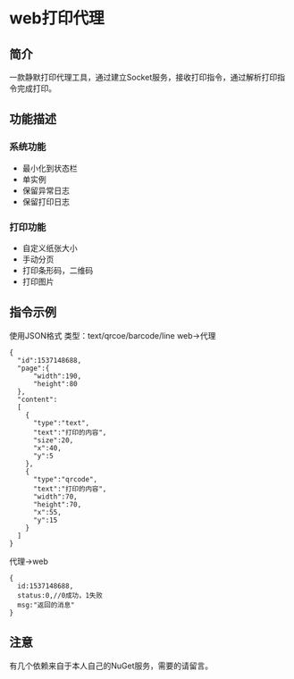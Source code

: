 # web打印代理
## 简介
一款静默打印代理工具，通过建立Socket服务，接收打印指令，通过解析打印指令完成打印。
## 功能描述

### 系统功能
* 最小化到状态栏
* 单实例
* 保留异常日志
* 保留打印日志

### 打印功能
* 自定义纸张大小
* 手动分页
* 打印条形码，二维码
* 打印图片

## 指令示例
使用JSON格式
类型：text/qrcoe/barcode/line
web->代理
```
{
  "id":1537148688,
  "page":{
      "width":190,
      "height":80
  },
  "content":
  [
    {
      "type":"text",
      "text":"打印的内容",
      "size":20,
      "x":40,
      "y":5
    },
    {
      "type":"qrcode",
      "text":"打印的内容",
      "width":70,
      "height":70,
      "x":55,
      "y":15
    }
  ]
}
```
代理->web
```
{
  id:1537148688,
  status:0,//0成功，1失败
  msg:"返回的消息"
}
```

## 注意
有几个依赖来自于本人自己的NuGet服务，需要的请留言。